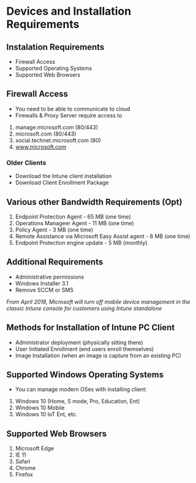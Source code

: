 # Devices and Installation Requirements

## Instalation Requirements

* Firewall Access
* Supported Operating Systems
* Supported Web Browsers

## Firewall Access

* You need to be able to communicate to cloud
* Firewalls & Proxy Server require access to

1. manage.microsoft.com (80/443)
2. microsoft.com (80/443)
3. social.technet.microsoft.com (80)
4. www.microsoft.com

### Older Clients

* Download the Intune client installation
* Download Client Enrollment Package

## Various other Bandwidth Requirements (Opt)

1. Endpoint Protection Agent - 65 MB (one time)
2. Operations Manageer Agent - 11 MB (one time)
3. Policy Agent - 3 MB (one time)
4. Remote Assistance via Microsoft Easy Assist agent - 6 MB (one time)
5. Endpoint Protection engine update - 5 MB (monthly)

## Additional Requirements

* Administrative permissions
* Windows Installer 3.1
* Remove SCCM or SMS

_From April 2018, Microsoft will turn off mobile
device management in the classic Intune console
for customers using Intune standalone_

## Methods for Installation of Intune PC Client

* Administrator deployment (physically sitting there)
* User Initiated Enrollment (end users enroll themselves)
* Image Installation (when an image is capture from an existing PC)

## Supported Windows Operating Systems

* You can manage modern OSes with installing client:

1. Windows 10 (Home, S mode, Pro, Education, Ent)
2. Windows 10 Mobile
3. Windows 10 IoT Ent, etc.

## Supported Web Browsers

1. Microsoft Edge
2. IE 11
3. Safari
4. Chrome
5. Firefox